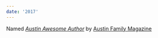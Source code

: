 ```yaml
---
date: '2017'
---
```


Named [_Austin Awesome Author_](https://austinfamily.com/awesome-austin-authors/) by [Austin Family Magazine](https://austinfamily.com/)
